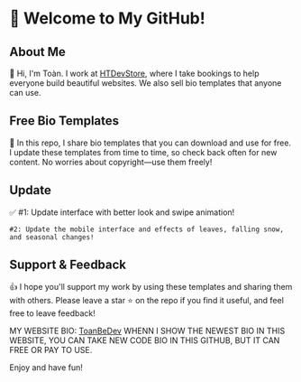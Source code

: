 # 🌟 Welcome to My GitHub!

## About Me
👋 Hi, I'm Toàn. I work at [HTDevStore](https://htdevstore.top), where I take bookings to help everyone build beautiful websites. We also sell bio templates that anyone can use.

## Free Bio Templates
📂 In this repo, I share bio templates that you can download and use for free. I update these templates from time to time, so check back often for new content. No worries about copyright—use them freely!

## Update
✅ #1: Update interface with better look and swipe animation!

    #2: Update the mobile interface and effects of leaves, falling snow, and seasonal changes!

## Support & Feedback
👍 I hope you'll support my work by using these templates and sharing them with others. Please leave a star ⭐ on the repo if you find it useful, and feel free to leave feedback!

MY WEBSITE BIO: [ToanBeDev](http://toanbe,is-a.dev) WHENN I SHOW THE NEWEST BIO IN THIS WEBSITE, YOU CAN TAKE NEW CODE BIO IN THIS GITHUB, BUT IT CAN FREE OR PAY TO USE.

Enjoy and have fun!
